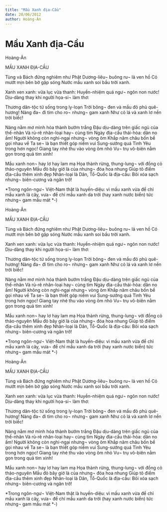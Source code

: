```yaml
---
title: "Mầu Xanh địa-Cầu"
date: 20/06/2012
author: Hoàng-Ân
---
```


# Mầu Xanh địa-Cầu

Hoàng-Ân

MẦU XANH ĐỊA-CẦU

Tùng và Bách đứng nghiêm như Phật
Dương-liêu¬ buông ru¬ lả ven hồ
Cỏ mướt mịn bên bờ gặp sóng
Nước mầu xanh soi bầu trời xanh.

Xanh xen xanh: vừa lục vừa thanh:
Huyền-nhiệm quá ngư¬ ngôn non nước!
Dịu-dàng thay khi người họa-si¬ làm thơ:

Thương dân-tộc từ sống trong ly-loạn
Trời bông¬ đen và mầu đỏ phủ quê-hương!
Nàng đa¬ đi tìm cho ro¬ nhưng¬ gam xanh
Như cỏ lá và xanh lơ nền trời biếc!

Nàng nằm mơ mình hóa thành bướm trắng
Đậu dịu-dàng trên giấc ngủ của thế-nhân
Và rủ-rê nhân-loại hay¬ cùng tìm
Ngày địa-cầu thái-hòa: dân no ấm!
Người không còn nghi-ngại nhưng¬ vòng ôm
Khắp năm châu bốn bể gọi nhau về
Ta se¬ là bạn thiết góp niềm vui
Sung-sướng quá Tình Yêu trong hơn ngọc!
Giang tay nhé thu vào vòng ôm nhỏ
Vu¬ trụ vô-biên nằm gọn trong quả tim xinh!

Mầu xanh non¬ hay lơ hay lam mạ
Họa thành rừng, thung-lung¬ với đồng cỏ thảo-nguyên
Mầu đỏ bây giờ là của nhưng¬ đóa hoa nhung
Giúp tô điểm địa-cầu thêm xinh đẹp
Nhân-loại là Dân,
Tổ-Quốc là địa-cầu:
Bôi xóa sạch nhưng¬ biên-cương và ngăn trở!


*Trong ngôn-ngư¬ Việt-Nam thật là huyền-diệu:
  vì mầu xanh vừa để chỉ mầu xanh lá cây, vưa¬
  để chỉ mầu xanh da trời (hay xanh nước biển)
  tức nhưng¬ gam mầu mát *-)

Hoàng-Ân

MẦU XANH ĐỊA-CẦU

Tùng và Bách đứng nghiêm như Phật
Dương-liêu¬ buông ru¬ lả ven hồ
Cỏ mướt mịn bên bờ gặp sóng
Nước mầu xanh soi bầu trời xanh.

Xanh xen xanh: vừa lục vừa thanh:
Huyền-nhiệm quá ngư¬ ngôn non nước!
Dịu-dàng thay khi người họa-si¬ làm thơ:

Thương dân-tộc từ sống trong ly-loạn
Trời bông¬ đen và mầu đỏ phủ quê-hương!
Nàng đa¬ đi tìm cho ro¬ nhưng¬ gam xanh
Như cỏ lá và xanh lơ nền trời biếc!

Nàng nằm mơ mình hóa thành bướm trắng
Đậu dịu-dàng trên giấc ngủ của thế-nhân
Và rủ-rê nhân-loại hay¬ cùng tìm
Ngày địa-cầu thái-hòa: dân no ấm!
Người không còn nghi-ngại nhưng¬ vòng ôm
Khắp năm châu bốn bể gọi nhau về
Ta se¬ là bạn thiết góp niềm vui
Sung-sướng quá Tình Yêu trong hơn ngọc!
Giang tay nhé thu vào vòng ôm nhỏ
Vu¬ trụ vô-biên nằm gọn trong quả tim xinh!

Mầu xanh non¬ hay lơ hay lam mạ
Họa thành rừng, thung-lung¬ với đồng cỏ thảo-nguyên
Mầu đỏ bây giờ là của nhưng¬ đóa hoa nhung
Giúp tô điểm địa-cầu thêm xinh đẹp
Nhân-loại là Dân,
Tổ-Quốc là địa-cầu:
Bôi xóa sạch nhưng¬ biên-cương và ngăn trở!


*Trong ngôn-ngư¬ Việt-Nam thật là huyền-diệu:
  vì mầu xanh vừa để chỉ mầu xanh lá cây, vưa¬
  để chỉ mầu xanh da trời (hay xanh nước biển)
  tức nhưng¬ gam mầu mát *-)

Hoàng-Ân

MẦU XANH ĐỊA-CẦU

Tùng và Bách đứng nghiêm như Phật
Dương-liêu¬ buông ru¬ lả ven hồ
Cỏ mướt mịn bên bờ gặp sóng
Nước mầu xanh soi bầu trời xanh.

Xanh xen xanh: vừa lục vừa thanh:
Huyền-nhiệm quá ngư¬ ngôn non nước!
Dịu-dàng thay khi người họa-si¬ làm thơ:

Thương dân-tộc từ sống trong ly-loạn
Trời bông¬ đen và mầu đỏ phủ quê-hương!
Nàng đa¬ đi tìm cho ro¬ nhưng¬ gam xanh
Như cỏ lá và xanh lơ nền trời biếc!

Nàng nằm mơ mình hóa thành bướm trắng
Đậu dịu-dàng trên giấc ngủ của thế-nhân
Và rủ-rê nhân-loại hay¬ cùng tìm
Ngày địa-cầu thái-hòa: dân no ấm!
Người không còn nghi-ngại nhưng¬ vòng ôm
Khắp năm châu bốn bể gọi nhau về
Ta se¬ là bạn thiết góp niềm vui
Sung-sướng quá Tình Yêu trong hơn ngọc!
Giang tay nhé thu vào vòng ôm nhỏ
Vu¬ trụ vô-biên nằm gọn trong quả tim xinh!

Mầu xanh non¬ hay lơ hay lam mạ
Họa thành rừng, thung-lung¬ với đồng cỏ thảo-nguyên
Mầu đỏ bây giờ là của nhưng¬ đóa hoa nhung
Giúp tô điểm địa-cầu thêm xinh đẹp
Nhân-loại là Dân,
Tổ-Quốc là địa-cầu:
Bôi xóa sạch nhưng¬ biên-cương và ngăn trở!


*Trong ngôn-ngư¬ Việt-Nam thật là huyền-diệu:
  vì mầu xanh vừa để chỉ mầu xanh lá cây, vưa¬
  để chỉ mầu xanh da trời (hay xanh nước biển)
  tức nhưng¬ gam mầu mát *-)
